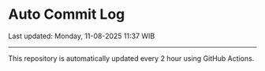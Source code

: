 # Auto Commit Log

Last updated: Monday, 11-08-2025 11:37 WIB

---

This repository is automatically updated every 2 hour using GitHub Actions.
